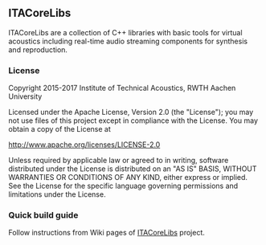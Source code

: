 ## ITACoreLibs

ITACoreLibs are a collection of C++ libraries with basic tools for virtual acoustics including real-time audio streaming components for synthesis and reproduction.

### License

Copyright 2015-2017 Institute of Technical Acoustics, RWTH Aachen University

Licensed under the Apache License, Version 2.0 (the "License");
you may not use files of this project except in compliance with the License.
You may obtain a copy of the License at

<http://www.apache.org/licenses/LICENSE-2.0>

Unless required by applicable law or agreed to in writing, software
distributed under the License is distributed on an "AS IS" BASIS,
WITHOUT WARRANTIES OR CONDITIONS OF ANY KIND, either express or implied.
See the License for the specific language governing permissions and
limitations under the License.

### Quick build guide

Follow instructions from Wiki pages of [ITACoreLibs](https://git.rwth-aachen.de/ita/ITACoreLibs/wikis/home) project.
